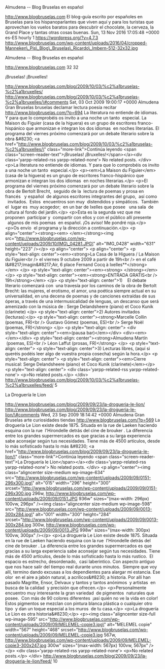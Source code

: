 Almudena -- Blog Bruselas en español

http://www.blogbruselas.com El blog-guía escrito por españoles en
Bruselas para los hispanoparlantes que viven aquí y para los turistas
que aprovechan los vuelos baratos para descubrir el chocolate, la
cerveza, la Grand Place y tantas otras cosas buenas. Sun, 13 Nov 2016
17:05:48 +0000 es-ES hourly 1 https://wordpress.org/?v=4.7.3
http://www.blogbruselas.com/wp-content/uploads/2016/04/cropped-Manneken\_Pis\_Blog\_Bruselas\_Ricardo\_Imbern-512-32x32.jpg

Almudena -- Blog Bruselas en español

http://www.blogbruselas.com 32 32

¡Bruselas! ¡Bruxelles!

http://www.blogbruselas.com/blog/2009/10/03/%c2%a1bruselas-%c2%a1bruxelles/
http://www.blogbruselas.com/blog/2009/10/03/%c2%a1bruselas-%c2%a1bruxelles/\#comments
Sat, 03 Oct 2009 19:00:17 +0000 Almudena Gran Bruselas bruselas declamar
lectura poesia recitar http://www.blogbruselas.com/?p=694 La literatura
no entiende de idiomas. Y para que lo comprobéis os invito a una noche
un tanto  especial. La Maison du Figuier (casa de la higuera) es un
grupo de escritores franco-hispánico que armonizan e integran los
dos idiomas  en noches literarias. El programa del viernes próximo
comenzará por un debate literario sobre la obra &\#8230; \<a
href=\"http://www.blogbruselas.com/blog/2009/10/03/%c2%a1bruselas-%c2%a1bruxelles/\"
class=\"more-link\"\>Continúa leyendo \<span
class=\"screen-reader-text\"\>¡Bruselas! ¡Bruxelles!\</span\>\</a\>\<div
class=\'yarpp-related-rss yarpp-related-none\'\> No related posts.
\</div\> \<p\>La literatura no entiende de idiomas. Y para que lo
comprobéis os invito a una noche un tanto  especial.\</p\> \<p\>\<em\>La
Maison du Figuier\</em\> (casa de la higuera) es un grupo de escritores
franco-hispánico que armonizan e integran los dos idiomas  en noches
literarias.\</p\> \<p\>El programa del viernes próximo comenzará por un
debate literario sobre la obra de Bertolt Brecht,  seguido de la
 lectura de poemas y prosa en francés   y español  de algunos escritores
integrantes del grupo,  así como   invitados.  Estos  encuentros son muy
 distendidos y simpáticos.  También el  lugar es  muy acogedor;  en un
bar de Ixelles que posee   una sala  de cultura al fondo del
jardín.\</p\> \<p\>Esta es la segunda vez que me proponen  participar y
 compartir con ellos y con el público allí presente   algunos de mis
poemas  en español. ¡Os aviso! Me pondré roja.\</p\> \<p\>Os envío  el
programa y la dirección a continuación.\</p\> \<p
align=\"center\"\>\<strong\>\<em\> \</em\>\</strong\>\<img
src=\"http://www.blogbruselas.com/wp-content/uploads/2009/10/IMG\_04281.JPG\"
alt=\"IMG\_0428\" width=\"631\" height=\"223\" /\>\</p\> \<p
align=\"center\"\> \<p align=\"center\"\> \<p style=\"text-align:
center\"\>\<em\>\<strong\>La Casa de la Higuera / La Maison du
Figuier\<br /\> el viernes 9 octubre 2009 a partir de 19h\<br /\> en el
café l&\#8217;Imagin&\#8217;Air, 6 place Fernand Cocq à
Ixelles\*\*\</strong\>\</em\> \</p\> \<p style=\"text-align:
center\"\>\<em\>\<strong\> \</strong\>\</em\>\</p\> \<p
style=\"text-align: center\"\>\<em\>\<strong\>ENTRADA GRATIS\<br /\>
19h\</strong\>\</em\> \</p\> \<p style=\"text-align: center\"\>1)    El
debate literario comenzará con  una travesía por los caminos de la obra
de Bertolt Brecht: las mujeres, el erotismo, el amor, una poética
siempre actual en su universalidad, en una decena de poemas y de
canciones extraídas de sus óperas, a través de una intermusicalidad de
lenguas, un descanso que será amenizado con la música de : Serge
Delandsheere (piano) et Coco Kunik (clarinete) \</p\> \<p
style=\"text-align: center\"\>2) Autores invitados (lecturas):\</p\> \<p
style=\"text-align: center\"\>\<strong\>Marcelle Collin (poemas, FR)\<br
/\> Gustavo Gómez (poemas, ES)\<br /\> Serge Noël (poemas,
FR)\</strong\> \</p\> \<p style=\"text-align: center\"\> \<div
style=\"text-align: center\"\>\<em\>(pausa bar)\</em\>\</div\>
\<div\>\<em\> \</em\>\</div\> \<p style=\"text-align:
center\"\>\<strong\>Almudena Martín  (poemas, ES)\<br /\> Léon Laffut
(prosas, FR)\</strong\> \</p\> \<p style=\"text-align: center\"\> \<p
style=\"text-align: center\"\>3) Lecturas libres, (aquí si queréis
podéis leer algo de vuestra propia cosecha) según la hora.\</p\> \<p
style=\"text-align: center\"\> \<p style=\"text-align:
center\"\>\<em\>Cierre musical: Serge Delandsheere (piano) et Coco Kunik
(clarinete)\</em\>\</p\> \<p style=\"text-align: center\"\> \<div
class=\'yarpp-related-rss yarpp-related-none\'\> \<p\>No related
posts.\</p\> \</div\>
http://www.blogbruselas.com/blog/2009/10/03/%c2%a1bruselas-%c2%a1bruxelles/feed/
5

La Droguería le Lion

http://www.blogbruselas.com/blog/2009/09/23/la-drogueria-le-lion/
http://www.blogbruselas.com/blog/2009/09/23/la-drogueria-le-lion/\#comments
Wed, 23 Sep 2009 18:14:42 +0000 Almudena Gran Bruselas arte curiosidades
tiendas http://www.blogbruselas.com/?p=569 La droguería Le Lion existe
desde 1875. Situada en la rue de Laeken haciendo esquina con la rue
 l'Hirondelle detrás del cine de brouker . La diferencia entre los
grandes supermercados es que gracias a su larga experiencia sabe
aconsejar según tus necesidades. Tiene más de 4500 artículos, desde lo
más sofisticado hasta lo más &\#8230; \<a
href=\"http://www.blogbruselas.com/blog/2009/09/23/la-drogueria-le-lion/\"
class=\"more-link\"\>Continúa leyendo \<span
class=\"screen-reader-text\"\>La Droguería le Lion\</span\>\</a\>\<div
class=\'yarpp-related-rss yarpp-related-none\'\> No related posts.
\</div\> \<p align=\"center\"\>\<img class=\"aligncenter size-medium
wp-image-634\"
src=\"http://www.blogbruselas.com/wp-content/uploads/2009/09/0151-296x300.jpg\"
alt=\"015\" width=\"296\" height=\"300\"
srcset=\"http://www.blogbruselas.com/wp-content/uploads/2009/09/0151-296x300.jpg
296w, http://www.blogbruselas.com/wp-content/uploads/2009/09/0151.JPG
936w\" sizes=\"(max-width: 296px) 100vw, 296px\" /\>\<img
class=\"aligncenter size-medium wp-image-598\"
src=\"http://www.blogbruselas.com/wp-content/uploads/2009/09/0013-300x284.jpg\"
alt=\"001\" width=\"300\" height=\"284\"
srcset=\"http://www.blogbruselas.com/wp-content/uploads/2009/09/0013-300x284.jpg
300w, http://www.blogbruselas.com/wp-content/uploads/2009/09/0013.JPG
998w\" sizes=\"(max-width: 300px) 100vw, 300px\" /\>\</p\> \<p\>La
droguería Le Lion existe desde 1875. Situada en la rue de Laeken
haciendo esquina con la rue  l'Hirondelle detrás del cine de brouker .
La diferencia entre los grandes supermercados es que gracias a su larga
experiencia sabe aconsejar según tus necesidades. Tiene más de 4500
artículos, desde lo más sofisticado hasta lo más rustico.  El espacio es
estrecho, desordenado,  casi laberintico. Con aspecto antiguo que nos
hace salir del tiempo real durante unos minutos.  Siempre que voy allí,
termino dando excusas a los dependientes para alargar mi estancia. Ese
olor  en el aire a jabón natural, a acrílicos&\#8230; a historia. Por
allí han pasado Magritte, Ensor, Delvaux y tantos y tantos anónimos  y
artistas  en busca de la calidad  y precisión que ofrecen.\</p\>
\<p\>Personalmente encuentro muy interesante la gran variedad  de
pigmentos  naturales que posee.  Con más de 90 colores diferentes  ¡así
quién no ve la vida en color! Estos pigmentos se mezclan con pintura
blanca plástica o cualquier otro tipo  y dan un toque especial a los
muros  de tu casa.\</p\> \<p\>La droguería Le Lion es otra
historia&\#8230;\</p\> \<p\>\<img class=\"aligncenter size-full
wp-image-595\"
src=\"http://www.blogbruselas.com/wp-content/uploads/2009/09/MELEMEL-copie3.jpg\"
alt=\"MELEMEL copie\" width=\"567\" height=\"468\"
srcset=\"http://www.blogbruselas.com/wp-content/uploads/2009/09/MELEMEL-copie3.jpg
567w,
http://www.blogbruselas.com/wp-content/uploads/2009/09/MELEMEL-copie3-300x247.jpg
300w\" sizes=\"(max-width: 567px) 100vw, 567px\" /\>\</p\> \<div
class=\'yarpp-related-rss yarpp-related-none\'\> \<p\>No related
posts.\</p\> \</div\>
http://www.blogbruselas.com/blog/2009/09/23/la-drogueria-le-lion/feed/
10
